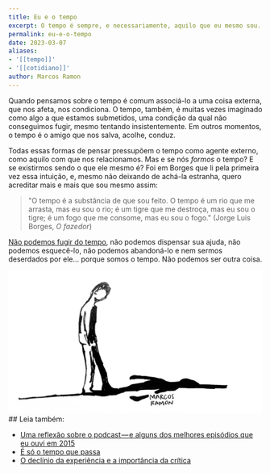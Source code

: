 ```yaml
---
title: Eu e o tempo
excerpt: O tempo é sempre, e necessariamente, aquilo que eu mesmo sou.
permalink: eu-e-o-tempo
date: 2023-03-07
aliases:
- '[[tempo]]'
- '[[cotidiano]]'
author: Marcos Ramon
---
```

Quando pensamos sobre o tempo é comum associá-lo a uma coisa externa, que nos afeta, nos condiciona. O tempo, também, é muitas vezes imaginado como algo a que estamos submetidos, uma condição da qual não conseguimos fugir, mesmo tentando insistentemente. Em outros momentos, o tempo é o amigo que nos salva, acolhe, conduz.

Todas essas formas de pensar pressupõem o tempo como agente externo, como aquilo com que nos relacionamos. Mas e se nós *formos* o tempo? E se existirmos sendo o que ele mesmo é? Foi em Borges que li pela primeira vez essa intuição, e, mesmo não deixando de achá-la estranha, quero acreditar mais e mais que sou mesmo assim:

> "O tempo é a substância de que sou feito. O tempo é um rio que me arrasta, mas eu sou o rio; é um tigre que me destroça, mas eu sou o tigre; é um fogo que me consome, mas eu sou o fogo." (Jorge Luis Borges, *O fazedor*)

[Não podemos fugir do tempo](https://marcosramon.net/e-so-o-tempo-que-passa), não podemos dispensar sua ajuda, não podemos esquecê-lo, não podemos abandoná-lo e nem sermos deserdados por ele... porque somos o tempo. Não podemos ser outra coisa.

<img src="/assets/img/Pasted image 20250224215318.png">

<div class="leia-tambem" markdown="1">
## Leia também:

- <a href="/uma-reflexao-sobre-o-podcast-e-alguns-dos-melhores-episodios-que-eu-ouvi-em-2015">Uma reflexão sobre o podcast — e alguns dos melhores episódios que eu ouvi em 2015</a>
- <a href="/e-so-o-tempo-que-passa">É só o tempo que passa</a>
- <a href="/o-declinio-da-experiencia-e-a-importancia-da-critica">O declínio da experiência e a importância da crítica</a>
</div>